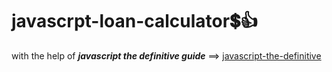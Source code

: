 # javascrpt-loan-calculator:heavy_dollar_sign::+1:                                                                                                                                                            
with the help of **_javascript the definitive guide_** ==>
<a href="https://www.oreilly.com/library/view/javascript-the-definitive/0596101996/">javascript-the-definitive</a>
 
